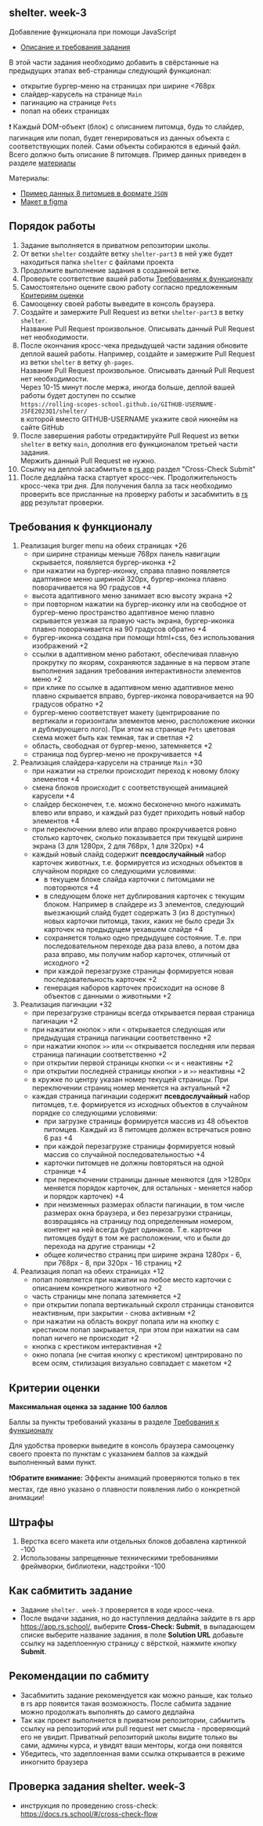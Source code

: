 ## shelter. week-3
Добавление функционала при помощи JavaScript

- [Описание и требования задания](shelter.md)

В этой части задания необходимо добавить в свёрстанные на предыдущих этапах веб-страницы следующий функционал:
- открытие бургер-меню на страницах при ширине <768px
- слайдер-карусель на странице `Main`
- пагинацию на странице `Pets`
- попап на обеих страницах

❗ Каждый DOM-объект (блок) с описанием питомца, будь то слайдер, пагинация или попап, будет генерироваться из данных объекта с соответствующих полей. Сами объекты собираются в единый файл. Всего должно быть описание 8 питомцев. Пример данных приведен в разделе [материалы](#материалы)

Материалы:
- [Пример данных 8 питомцев в формате `JSON`](pets.json)
- [Макет в figma](https://www.figma.com/file/tKcmzkARtMUFQAR9VLdLkl/shelter-dom)

## Порядок работы

1. Задание выполняется в приватном репозитории школы.  
2. От ветки `shelter` создайте ветку `shelter-part3` в ней уже будет находиться папка `shelter` с файлами проекта
3. Продолжите выполнение задания в созданной ветке.  
4. Проверьте соответствие вашей работы [Требованиям к функционалу](#требования-к-функционалу)  
5. Cамостоятельно оцените свою работу согласно предложенным [Критериям оценки](#критерии-оценки)
6. Самооценку своей работы выведите в консоль браузера. 
7. Создайте и замержите Pull Request из ветки `shelter-part3` в ветку `shelter`.  
Название Pull Request произвольное. Описывать данный Pull Request нет необходимости.  
8. После окончания кросс-чека предыдущей части задания обновите деплой вашей работы. Например, создайте и замержите Pull Request из ветки `shelter` в ветку `gh-pages`.  
Название Pull Request произвольное. Описывать данный Pull Request нет необходимости.  
Через 10-15 минут после мержа, иногда больше, деплой вашей работы будет доступен по ссылке  
`https://rolling-scopes-school.github.io/GITHUB-USERNAME-JSFE2023Q1/shelter/`  
в которой вместо GITHUB-USERNAME укажите свой никнейм на сайте GitHub
8. После завершения работы отредактируйте Pull Request из ветки `shelter` в ветку `main`, дополнив его функционалом третьей части задания.  
Мержить данный Pull Request не нужно. 
9. Ссылку на деплой засабмитьте в [rs app](https://app.rs.school/) раздел "Cross-Check Submit"
10. После дедлайна таска стартует кросс-чек. Продолжительность кросс-чека три дня. Для получения балла за таск необходимо проверить все присланные на проверку работы и засабмитить в [rs app](https://app.rs.school/) результат проверки.

## Требования к функционалу
1. Реализация burger menu на обеих страницах +26
   - при ширине страницы меньше 768рх панель навигации скрывается, появляется бургер-иконка +2   
   - при нажатии на бургер-иконку, справа плавно появляется адаптивное меню шириной 320px, бургер-иконка плавно поворачивается на 90 градусов +4
   - высота адаптивного меню занимает всю высоту экрана +2
   - при повторном нажатии на бургер-иконку или на свободное от бургер-меню пространство адаптивное меню плавно скрывается уезжая за правую часть экрана, бургер-иконка плавно поворачивается на 90 градусов обратно +4
   - бургер-иконка создана при помощи html+css, без использования изображений +2
   - ссылки в адаптивном меню работают, обеспечивая плавную прокрутку по якорям, сохраняются заданные в на первом этапе выполнения задания требования интерактивности элементов меню +2
   - при клике по ссылке в адаптивном меню адаптивное меню плавно скрывается вправо, бургер-иконка поворачивается на 90 градусов обратно +2
   - бургер-меню соответствует макету (центрирование по вертикали и горизонтали элементов меню, расположение иконки и дублирующего лого). При этом на странице `Pets` цветовая схема может быть как темная, так и светлая +2
   - область, свободная от бургер-меню, затемняется +2
   - страница под бургер-меню не прокручивается +4
2. Реализация слайдера-карусели на странице `Main` +30
   - при нажатии на стрелки происходит переход к новому блоку элементов +4
   - смена блоков происходит с соответствующей анимацией карусели +4
   - слайдер бесконечен, т.е. можно бесконечно много нажимать влево или вправо, и каждый раз будет приходить новый набор элементов +4
   - при переключении влево или вправо прокручивается ровно столько карточек, сколько показывается при текущей ширине экрана (3 для 1280px, 2 для 768px, 1 для 320px) +4
   - каждый новый слайд содержит **псевдослучайный** набор карточек животных, т.е. формируется из исходных объектов в случайном порядке со следующими условиями:
      - в текущем блоке слайда карточки с питомцами не повторяются +4
      - в следующем блоке нет дублирования карточек с текущим блоком. Например в слайдере из 3 элементов, следующий выезжающий слайд будет содержать 3 (из 8 доступных) новых карточки питомца, таких, каких не было среди 3х карточек на предыдущем уехавшем слайде +4
      - сохраняется только одно предыдущее состояние. Т.е. при последовательном переходе два раза влево, а потом два раза вправо, мы получим набор карточек, отличный от исходного +2
      - при каждой перезагрузке страницы формируется новая последовательность карточек +2
      - генерация наборов карточек происходит на основе 8 объектов с данными о животными +2
3. Реализация пагинации +32 
   - при перезагрузке страницы всегда открывается первая страница пагинации +2
   - при нажатии кнопок `>` или `<` открывается следующая или предыдущая страница пагинации соответственно +2
   - при нажатии кнопок `>>` или `<<` открывается последняя или первая страница пагинации соответственно +2
   - при открытии первой страницы кнопки `<<` и `<` неактивны +2
   - при открытии последней страницы кнопки `>` и `>>` неактивны +2
   - в кружке по центру указан номер текущей страницы. При переключении страниц номер меняется на актуальный +2
   - каждая страница пагинации содержит **псевдослучайный** набор питомцев, т.е. формируется из исходных объектов в случайном порядке со следующими условиями:
      - при загрузке страницы формируется массив из 48 объектов питомцев. Каждый из 8 питомцев должен встречаться ровно 6 раз +4
      - при каждой перезагрузке страницы формируется новый массив со случайной последовательностью +4
      - карточки питомцев не должны повторяться на одной странице +4
      - при переключении страницы данные меняются (для >1280px меняется порядок карточек, для остальных - меняется набор и порядок карточек) +4
      - при неизменных размерах области пагинации, в том числе размерах окна браузера, и без перезагрузки страницы, возвращаясь на страницу под определенным номером, контент на ней всегда будет одинаков. Т.е. карточки питомцев будут в том же расположении, что и были до перехода на другие страницы +2
      - общее количество страниц при ширине экрана 1280px - 6, при 768px - 8, при 320px - 16 страниц +2
4. Реализация попап на обеих страницах +12
   - попап появляется при нажатии на любое место карточки с описанием конкретного животного +2
   - часть страницы мне попапа затемняется +2
   - при открытии попапа вертикальный скролл страницы становится неактивным, при закрытии - снова активным +2
   - при нажатии на область вокруг попапа или на кнопку с крестиком попап закрывается, при этом при нажатии на сам попап ничего не происходит +2
   - кнопка с крестиком интерактивная +2
   - окно попапа (не считая кнопку с крестиком) центрировано по всем осям, стилизация визуально совпадает с макетом +2

## Критерии оценки

**Максимальная оценка за задание 100 баллов**  

Баллы за пункты требований указаны в разделе [Требования к функционалу](#требования-к-функционалу)

Для удобства проверки выведите в консоль браузера самооценку своего проекта по пунктам с указанием баллов за каждый выполненный вами пункт.

❗**Обратите внимание:** Эффекты анимаций проверяются только в тех местах, где явно указано о плавности появления либо о конкретной анимации!

## Штрафы
1. Верстка всего макета или отдельных блоков добавлена картинкой -100
2. Использованы запрещенные техническими требованиями фреймворки, библиотеки, надстройки -100

## Как сабмитить задание
- Задание `shelter. week-3` проверяется в ходе кросс-чека.  
- После выдачи задания, но до наступления дедлайна зайдите в rs app https://app.rs.school/, выберите **Cross-Check: Submit**, в выпадающем списке выберите название задания, в поле **Solution URL** добавьте ссылку на задеплоенную страницу с вёрсткой, нажмите кнопку **Submit**.  

## Рекомендации по сабмиту
- Засабмитить задание рекомендуется как можно раньше, как только в rs app появится такая возможность. После сабмита задание можно продолжать выполнять до самого дедлайна
- Так как проект выполняется в приватном репозитории, сабмитить ссылку на репозиторий или pull request нет смысла - проверяющий его не увидит. Приватный репозиторий школы видите только вы сами, админы курса, и увидят ваши менторы, когда они появятся 
- Убедитесь, что задеплоенная вами ссылка открывается в режиме инкогнито браузера

## Проверка задания shelter. week-3
- инструкция по проведению cross-check: https://docs.rs.school/#/cross-check-flow
